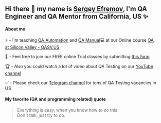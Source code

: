 ## Hi there 👋 my name is [Sergey Efremov](https://www.linkedin.com/in/sefremoff/), I'm QA Engineer and QA Mentor from California, US ✨

#### About me 
⚡ - I'm teaching [QA Automation](https://qasv.us/aboutqa) and [QA Manual](https://qasv.us/qamanual)💻 at our Online course [QA at Silicon Valley - QASV.US](https://qasv.us/)  

👋 - Feel free to join our FREE online Trial classes by submitting [this form](https://qasv.us/#form)  

🏆 - Also you could watch a lot of video about QA Testing on our [YouTube channel](https://www.youtube.com/SergeyEfremov_USA)  

✅ - Please check our [Telegram channel](https://t.me/qasvus) for tons of QA Testing vacancies in US  

#### My favorite (QA and programming related) quote 
> Everything is easy, when you know how to do this.  
> Don't talk, just try to do.
